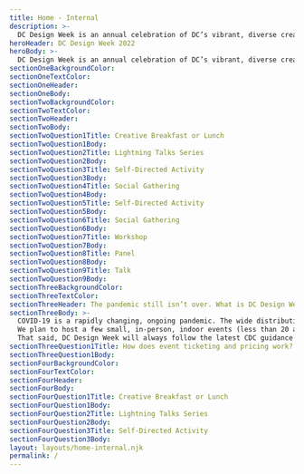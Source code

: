 ```yaml
---
title: Home - Internal 
description: >-
  DC Design Week is an annual celebration of DC’s vibrant, diverse creative community. This year we’re once again asking you, our community members, to help us build DC Design Week. **Submit an event proposal by June 12, 2022!**
heroHeader: DC Design Week 2022
heroBody: >-
  DC Design Week is an annual celebration of DC’s vibrant, diverse creative community. This year we’re once again asking you, our community members, to help us build DC Design Week. *Submit an event proposal by June 12, 2022!*
sectionOneBackgroundColor:
sectionOneTextColor:
sectionOneHeader:
sectionOneBody:
sectionTwoBackgroundColor:
sectionTwoTextColor:
sectionTwoHeader:
sectionTwoBody:
sectionTwoQuestion1Title: Creative Breakfast or Lunch
sectionTwoQuestion1Body:
sectionTwoQuestion2Title: Lightning Talks Series
sectionTwoQuestion2Body:
sectionTwoQuestion3Title: Self-Directed Activity
sectionTwoQuestion3Body:
sectionTwoQuestion4Title: Social Gathering
sectionTwoQuestion4Body:
sectionTwoQuestion5Title: Self-Directed Activity
sectionTwoQuestion5Body:
sectionTwoQuestion6Title: Social Gathering
sectionTwoQuestion6Body:
sectionTwoQuestion7Title: Workshop
sectionTwoQuestion7Body:
sectionTwoQuestion8Title: Panel
sectionTwoQuestion8Body:
sectionTwoQuestion9Title: Talk
sectionTwoQuestion9Body:
sectionThreeBackgroundColor:
sectionThreeTextColor:
sectionThreeHeader: The pandemic still isn’t over. What is DC Design Week’s stance on including in-person events?
sectionThreeBody: >- 
  COVID-19 is a rapidly changing, ongoing pandemic. The wide distribution of vaccines in DC and across the nation makes us hopeful that we can bring back more in-person event experiences to DCDW 2022..
  We plan to host a few small, in-person, indoor events (less than 20 attendees with masks) and a few, larger, in-person, outdoor events for DC Design Week 2022, from October 14–21.
  That said, DC Design Week will always follow the latest CDC guidance on hosting in-person gatherings. As a result, we might pivot events to virtual experiences if the situation changes. Prospective event partners must understand this when proposing in-person events. We will work with selected event partners to ensure that each in-person event follows the latest CDC guidelines and has appropriate contingency plans.
sectionThreeQuestion1Title: How does event ticketing and pricing work?
sectionThreeQuestion1Body:
sectionFourBackgroundColor:
sectionFourTextColor:
sectionFourHeader:
sectionFourBody:
sectionFourQuestion1Title: Creative Breakfast or Lunch
sectionFourQuestion1Body:
sectionFourQuestion2Title: Lightning Talks Series
sectionFourQuestion2Body:
sectionFourQuestion3Title: Self-Directed Activity
sectionFourQuestion3Body:
layout: layouts/home-internal.njk
permalink: /
---
```

